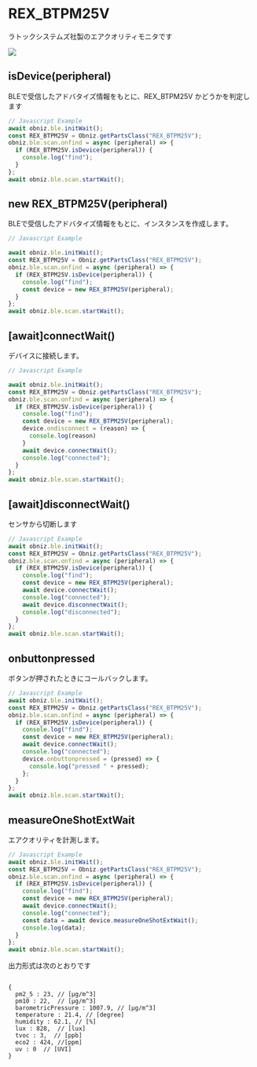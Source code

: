 # REX_BTPM25V
ラトックシステムズ社製のエアクオリティモニタです

![](./image.jpg)

## isDevice(peripheral)

BLEで受信したアドバタイズ情報をもとに、REX_BTPM25V かどうかを判定します

```javascript
// Javascript Example
await obniz.ble.initWait();
const REX_BTPM25V = Obniz.getPartsClass("REX_BTPM25V");
obniz.ble.scan.onfind = async (peripheral) => {
  if (REX_BTPM25V.isDevice(peripheral)) {
    console.log("find");
  }
};
await obniz.ble.scan.startWait();

```

## new REX_BTPM25V(peripheral)

BLEで受信したアドバタイズ情報をもとに、インスタンスを作成します。

```javascript
// Javascript Example

await obniz.ble.initWait();
const REX_BTPM25V = Obniz.getPartsClass("REX_BTPM25V");
obniz.ble.scan.onfind = async (peripheral) => {
  if (REX_BTPM25V.isDevice(peripheral)) {
    console.log("find");
    const device = new REX_BTPM25V(peripheral);
  }
};
await obniz.ble.scan.startWait();

```


## [await]connectWait()
デバイスに接続します。


```javascript
// Javascript Example

await obniz.ble.initWait();
const REX_BTPM25V = Obniz.getPartsClass("REX_BTPM25V");
obniz.ble.scan.onfind = async (peripheral) => {
  if (REX_BTPM25V.isDevice(peripheral)) {
    console.log("find");
    const device = new REX_BTPM25V(peripheral);
    device.ondisconnect = (reason) => {
      console.log(reason)
    }
    await device.connectWait();
    console.log("connected");
  }
};
await obniz.ble.scan.startWait();

```


## [await]disconnectWait()
センサから切断します

```javascript
// Javascript Example
await obniz.ble.initWait();
const REX_BTPM25V = Obniz.getPartsClass("REX_BTPM25V");
obniz.ble.scan.onfind = async (peripheral) => {
  if (REX_BTPM25V.isDevice(peripheral)) {
    console.log("find");
    const device = new REX_BTPM25V(peripheral);
    await device.connectWait();
    console.log("connected");
    await device.disconnectWait();
    console.log("disconnected");
  }
};
await obniz.ble.scan.startWait();

```


## onbuttonpressed
ボタンが押されたときにコールバックします。

```javascript
// Javascript Example
await obniz.ble.initWait();
const REX_BTPM25V = Obniz.getPartsClass("REX_BTPM25V");
obniz.ble.scan.onfind = async (peripheral) => {
  if (REX_BTPM25V.isDevice(peripheral)) {
    console.log("find");
    const device = new REX_BTPM25V(peripheral);
    await device.connectWait();
    console.log("connected");
    device.onbuttonpressed = (pressed) => {
      console.log("pressed " + pressed);
    };
  }
};
await obniz.ble.scan.startWait();

```


## measureOneShotExtWait
エアクオリティを計測します。

```javascript
// Javascript Example
await obniz.ble.initWait();
const REX_BTPM25V = Obniz.getPartsClass("REX_BTPM25V");
obniz.ble.scan.onfind = async (peripheral) => {
  if (REX_BTPM25V.isDevice(peripheral)) {
    console.log("find");
    const device = new REX_BTPM25V(peripheral);
    await device.connectWait();
    console.log("connected");
    const data = await device.measureOneShotExtWait();
    console.log(data);
  }
};
await obniz.ble.scan.startWait();

```

出力形式は次のとおりです

```

{
  pm2_5 : 23, // [μg/m^3]
  pm10 : 22,  // [μg/m^3]
  barometricPressure : 1007.9, // [μg/m^3]
  temperature : 21.4, // [degree]
  humidity : 62.1, // [%]
  lux : 828,  // [lux]
  tvoc : 3,  // [ppb]
  eco2 : 424, //[ppm]
  uv : 0  // [UVI]
}
```
